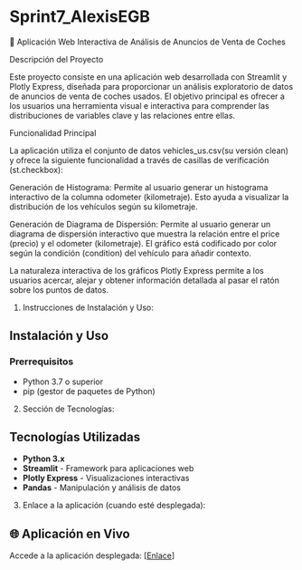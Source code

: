 # Sprint7_AlexisEGB
🚗 Aplicación Web Interactiva de Análisis de Anuncios de Venta de Coches

Descripción del Proyecto

Este proyecto consiste en una aplicación web desarrollada con Streamlit y Plotly Express, diseñada para proporcionar un análisis exploratorio de datos de anuncios de venta de coches usados. El objetivo principal es ofrecer a los usuarios una herramienta visual e interactiva para comprender las distribuciones de variables clave y las relaciones entre ellas.

Funcionalidad Principal

La aplicación utiliza el conjunto de datos vehicles_us.csv(su versión clean) y ofrece la siguiente funcionalidad a través de casillas de verificación (st.checkbox):

Generación de Histograma: Permite al usuario generar un histograma interactivo de la columna odometer (kilometraje). Esto ayuda a visualizar la distribución de los vehículos según su kilometraje.

Generación de Diagrama de Dispersión: Permite al usuario generar un diagrama de dispersión interactivo que muestra la relación entre el price (precio) y el odometer (kilometraje). El gráfico está codificado por color según la condición (condition) del vehículo para añadir contexto.

La naturaleza interactiva de los gráficos Plotly Express permite a los usuarios acercar, alejar y obtener información detallada al pasar el ratón sobre los puntos de datos.

1. Instrucciones de Instalación y Uso:

## Instalación y Uso

### Prerrequisitos
- Python 3.7 o superior
- pip (gestor de paquetes de Python)

2. Sección de Tecnologías:

## Tecnologías Utilizadas

- **Python 3.x**
- **Streamlit** - Framework para aplicaciones web
- **Plotly Express** - Visualizaciones interactivas
- **Pandas** - Manipulación y análisis de datos

3. Enlace a la aplicación (cuando esté desplegada):

## 🌐 Aplicación en Vivo

Accede a la aplicación desplegada: [[Enlace](https://sprint7-alexisegb.onrender.com)] 
